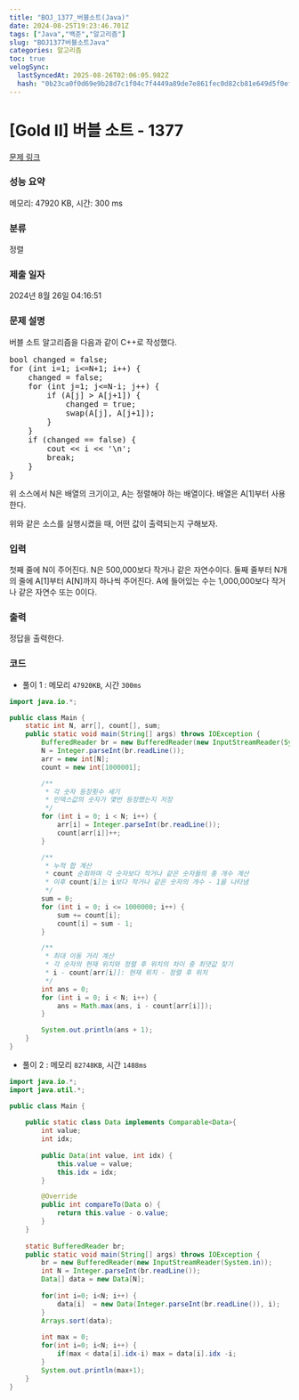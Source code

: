 ```yaml
---
title: "BOJ_1377_버블소트(Java)"
date: 2024-08-25T19:23:46.701Z
tags: ["Java","백준","알고리즘"]
slug: "BOJ1377버블소트Java"
categories: 알고리즘
toc: true
velogSync:
  lastSyncedAt: 2025-08-26T02:06:05.982Z
  hash: "0b23ca0f0d69e9b28d7c1f04c7f4449a89de7e861fec0d82cb81e649d5f0ef12"
---
```


# [Gold II] 버블 소트 - 1377 

[문제 링크](https://www.acmicpc.net/problem/1377) 

### 성능 요약

메모리: 47920 KB, 시간: 300 ms

### 분류

정렬

### 제출 일자

2024년 8월 26일 04:16:51

### 문제 설명

<p>버블 소트 알고리즘을 다음과 같이 C++로 작성했다.</p>

<pre>bool changed = false;
for (int i=1; i<=N+1; i++) {
    changed = false;
    for (int j=1; j<=N-i; j++) {
        if (A[j] > A[j+1]) {
            changed = true;
            swap(A[j], A[j+1]);
        }
    }
    if (changed == false) {
        cout << i << '\n';
        break;
    }
}
</pre>

<p>위 소스에서 N은 배열의 크기이고, A는 정렬해야 하는 배열이다. 배열은 A[1]부터 사용한다.</p>

<p>위와 같은 소스를 실행시켰을 때, 어떤 값이 출력되는지 구해보자.</p>

### 입력 

 <p>첫째 줄에 N이 주어진다. N은 500,000보다 작거나 같은 자연수이다. 둘째 줄부터 N개의 줄에 A[1]부터 A[N]까지 하나씩 주어진다. A에 들어있는 수는 1,000,000보다 작거나 같은 자연수 또는 0이다.</p>

### 출력 

 <p>정답을 출력한다.</p>

### 코드

- 풀이 1 : 메모리 `47920KB`, 시간 `300ms`

```java
import java.io.*;

public class Main {
	static int N, arr[], count[], sum;
    public static void main(String[] args) throws IOException {
        BufferedReader br = new BufferedReader(new InputStreamReader(System.in));
        N = Integer.parseInt(br.readLine());
        arr = new int[N];
        count = new int[1000001];

        /**
         * 각 숫자 등장횟수 세기
         * 인덱스값의 숫자가 몇번 등장했는지 저장
         */
        for (int i = 0; i < N; i++) {
            arr[i] = Integer.parseInt(br.readLine());
            count[arr[i]]++;
        }

        /**
         * 누적 합 계산
         * count 순회하며 각 숫자보다 작거나 같은 숫자들의 총 개수 계산
         * 이후 count[i]는 i보다 작거나 같은 숫자의 개수 - 1을 나타냄
         */
        sum = 0;
        for (int i = 0; i <= 1000000; i++) {
        	sum += count[i];
            count[i] = sum - 1;
        }

        /**
         * 최대 이동 거리 계산
         * 각 숫자의 현재 위치와 정렬 후 위치의 차이 중 최댓값 찾기
         * i - count[arr[i]]: 현재 위치 - 정렬 후 위치
         */
        int ans = 0;
        for (int i = 0; i < N; i++) {
        	ans = Math.max(ans, i - count[arr[i]]);
        }

        System.out.println(ans + 1);
    }
}
```
- 풀이 2 : 메모리 `82748KB`, 시간 `1488ms`

```java
import java.io.*;
import java.util.*;

public class Main {
	
	public static class Data implements Comparable<Data>{
		int value;
		int idx;
		
		public Data(int value, int idx) {
			this.value = value;
			this.idx = idx;
		}

		@Override
		public int compareTo(Data o) {
			return this.value - o.value;
		}
	}
	
	static BufferedReader br;
	public static void main(String[] args) throws IOException {
		br = new BufferedReader(new InputStreamReader(System.in));
		int N = Integer.parseInt(br.readLine());
		Data[] data = new Data[N];
		
		for(int i=0; i<N; i++) {
			data[i]	 = new Data(Integer.parseInt(br.readLine()), i);
		}
		Arrays.sort(data);
		
		int max = 0;
		for(int i=0; i<N; i++) {
			if(max < data[i].idx-i) max = data[i].idx -i;
		}
		System.out.println(max+1);
	}
}

```
